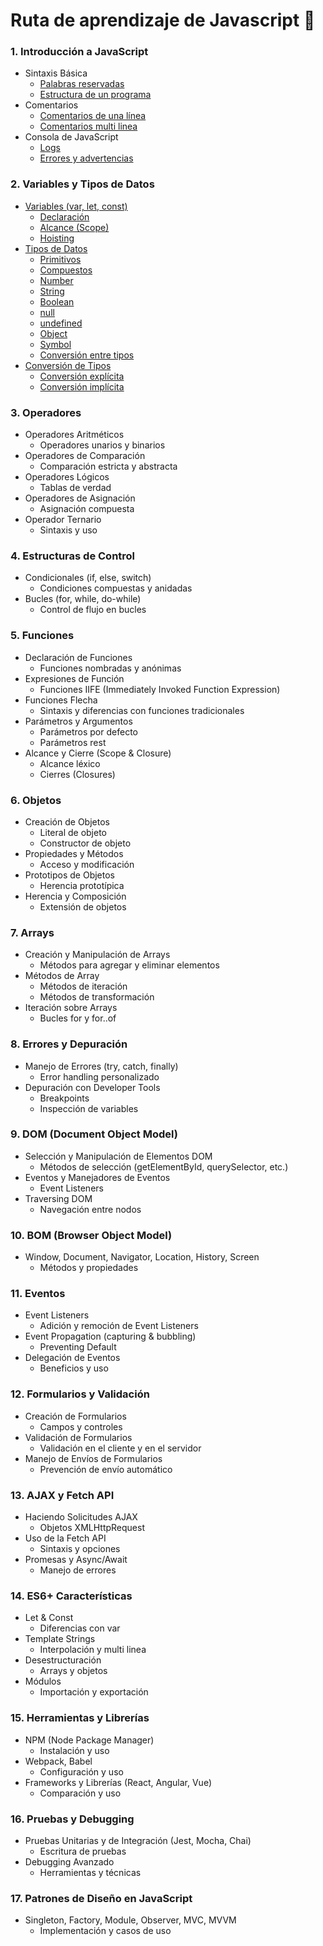 # Ruta de aprendizaje de Javascript 🚀

### 1. **Introducción a JavaScript**
- Sintaxis Básica
    - [Palabras reservadas](/temario/01-introduccion/01-sintaxis-basica/01-palabras-reservadas.md)
    - [Estructura de un programa](/temario/01-introduccion/01-sintaxis-basica/02-estructura-de-un-programa.md)
- Comentarios
    - [Comentarios de una línea](./temario/01-introduccion/02-comentarios/03-comentarios-en-una-linea.md)
    - [Comentarios multi linea](./temario/01-introduccion/02-comentarios/04-comentarios-multilinea.md)
- Consola de JavaScript
    - [Logs](./temario/01-introduccion/03-consola-de-javascript/05-logs.md)
    - [Errores y advertencias](./temario/01-introduccion/03-consola-de-javascript/06-errores-y-advertencias.md)

### 2. **Variables y Tipos de Datos**
- [Variables (var, let, const)](./temario/02-variables-y-tipos-de-datos/variables-var-let-const.md)
    - [Declaración](./temario/02-variables-y-tipos-de-datos/readme.md#declaración)
    - [Alcance (Scope)](./temario/02-variables-y-tipos-de-datos/readme.md#alcance-scope)
    - [Hoisting](./temario/02-variables-y-tipos-de-datos/readme.md#hoisting)
- [Tipos de Datos](./temario/02-variables-y-tipos-de-datos/tipos-de-datos.md)
    - [Primitivos](./temario/02-variables-y-tipos-de-datos/tipos-de-datos.md#tipos-de-datos-primitivos)
    - [Compuestos](./temario/02-variables-y-tipos-de-datos/tipos-de-datos.md#tipos-de-datos-compuestos)
    - [Number](./temario/02-variables-y-tipos-de-datos/tipos-de-datos.md#Number)
    - [String](./temario/02-variables-y-tipos-de-datos/tipos-de-datos.md#String)
    - [Boolean](./temario/02-variables-y-tipos-de-datos/tipos-de-datos.md#Boolean)
    - [null](./temario/02-variables-y-tipos-de-datos/tipos-de-datos.md#null)
    - [undefined](./temario/02-variables-y-tipos-de-datos/tipos-de-datos.md#undefined)
    - [Object](./temario/02-variables-y-tipos-de-datos/tipos-de-datos.md#Object)
    - [Symbol](./temario/02-variables-y-tipos-de-datos/tipos-de-datos.md#Symbol)
    - [Conversión entre tipos](./temario/02-variables-y-tipos-de-datos/tipos-de-datos.md#conversión-entre-tipos-coerción)
- [Conversión de Tipos](./temario/02-variables-y-tipos-de-datos/conversion-de-tipos.md)
    - [Conversión explícita](./temario/02-variables-y-tipos-de-datos/conversion-de-tipos.md#coercion-explicita)
    - [Conversión implícita](./temario/02-variables-y-tipos-de-datos/conversion-de-tipos.md#coercion-implícita)

### 3. **Operadores**
- Operadores Aritméticos
    - Operadores unarios y binarios
- Operadores de Comparación
    - Comparación estricta y abstracta
- Operadores Lógicos
    - Tablas de verdad
- Operadores de Asignación
    - Asignación compuesta
- Operador Ternario
    - Sintaxis y uso

### 4. **Estructuras de Control**
- Condicionales (if, else, switch)
    - Condiciones compuestas y anidadas
- Bucles (for, while, do-while)
    - Control de flujo en bucles

### 5. **Funciones**
- Declaración de Funciones
    - Funciones nombradas y anónimas
- Expresiones de Función
    - Funciones IIFE (Immediately Invoked Function Expression)
- Funciones Flecha
    - Sintaxis y diferencias con funciones tradicionales
- Parámetros y Argumentos
    - Parámetros por defecto
    - Parámetros rest
- Alcance y Cierre (Scope & Closure)
    - Alcance léxico
    - Cierres (Closures)

### 6. **Objetos**
- Creación de Objetos
    - Literal de objeto
    - Constructor de objeto
- Propiedades y Métodos
    - Acceso y modificación
- Prototipos de Objetos
    - Herencia prototípica
- Herencia y Composición
    - Extensión de objetos

### 7. **Arrays**
- Creación y Manipulación de Arrays
    - Métodos para agregar y eliminar elementos
- Métodos de Array
    - Métodos de iteración
    - Métodos de transformación
- Iteración sobre Arrays
    - Bucles for y for..of

### 8. **Errores y Depuración**
- Manejo de Errores (try, catch, finally)
    - Error handling personalizado
- Depuración con Developer Tools
    - Breakpoints
    - Inspección de variables

### 9. **DOM (Document Object Model)**
- Selección y Manipulación de Elementos DOM
    - Métodos de selección (getElementById, querySelector, etc.)
- Eventos y Manejadores de Eventos
    - Event Listeners
- Traversing DOM
    - Navegación entre nodos

### 10. **BOM (Browser Object Model)**
- Window, Document, Navigator, Location, History, Screen
    - Métodos y propiedades

### 11. **Eventos**
- Event Listeners
    - Adición y remoción de Event Listeners
- Event Propagation (capturing & bubbling)
    - Preventing Default
- Delegación de Eventos
    - Beneficios y uso

### 12. **Formularios y Validación**
- Creación de Formularios
    - Campos y controles
- Validación de Formularios
    - Validación en el cliente y en el servidor
- Manejo de Envíos de Formularios
    - Prevención de envío automático

### 13. **AJAX y Fetch API**
- Haciendo Solicitudes AJAX
    - Objetos XMLHttpRequest
- Uso de la Fetch API
    - Sintaxis y opciones
- Promesas y Async/Await
    - Manejo de errores

### 14. **ES6+ Características**
- Let & Const
    - Diferencias con var
- Template Strings
    - Interpolación y multi linea
- Desestructuración
    - Arrays y objetos
- Módulos
    - Importación y exportación

### 15. **Herramientas y Librerías**
- NPM (Node Package Manager)
    - Instalación y uso
- Webpack, Babel
    - Configuración y uso
- Frameworks y Librerías (React, Angular, Vue)
    - Comparación y uso

### 16. **Pruebas y Debugging**
- Pruebas Unitarias y de Integración (Jest, Mocha, Chai)
    - Escritura de pruebas
- Debugging Avanzado
    - Herramientas y técnicas

### 17. **Patrones de Diseño en JavaScript**
- Singleton, Factory, Module, Observer, MVC, MVVM
    - Implementación y casos de uso
